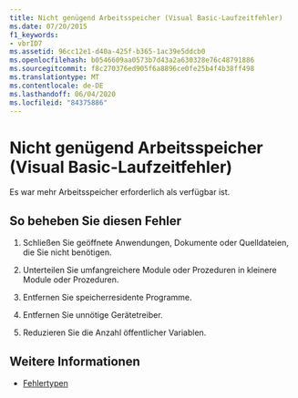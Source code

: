 ```yaml
---
title: Nicht genügend Arbeitsspeicher (Visual Basic-Laufzeitfehler)
ms.date: 07/20/2015
f1_keywords:
- vbrID7
ms.assetid: 96cc12e1-d40a-425f-b365-1ac39e5ddcb0
ms.openlocfilehash: b0546609aa0573b7d43a2a630328e76c48791886
ms.sourcegitcommit: f8c270376ed905f6a8896ce0fe25b4f4b38ff498
ms.translationtype: MT
ms.contentlocale: de-DE
ms.lasthandoff: 06/04/2020
ms.locfileid: "84375886"
---
```

# <a name="out-of-memory-visual-basic-run-time-error"></a>Nicht genügend Arbeitsspeicher (Visual Basic-Laufzeitfehler)
Es war mehr Arbeitsspeicher erforderlich als verfügbar ist.  
  
## <a name="to-correct-this-error"></a>So beheben Sie diesen Fehler  
  
1. Schließen Sie geöffnete Anwendungen, Dokumente oder Quelldateien, die Sie nicht benötigen.  
  
2. Unterteilen Sie umfangreichere Module oder Prozeduren in kleinere Module oder Prozeduren.  
  
3. Entfernen Sie speicherresidente Programme.  
  
4. Entfernen Sie unnötige Gerätetreiber.  
  
5. Reduzieren Sie die Anzahl öffentlicher Variablen.  
  
## <a name="see-also"></a>Weitere Informationen

- [Fehlertypen](../programming-guide/language-features/error-types.md)
